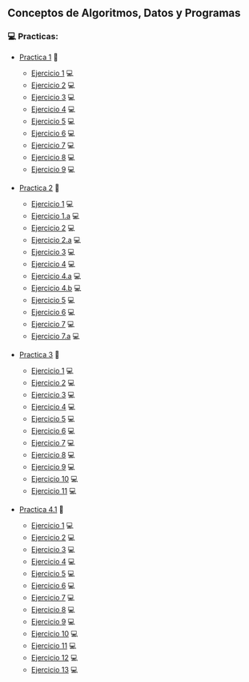 ## Conceptos de Algoritmos, Datos y Programas

 ### 💻 Practicas: 
 
 * [Practica 1](https://github.com/Caarito/Materia-CADP/blob/main/Practicas/Practica%201/Practica%201%20cadp.pdf) :page_facing_up:
     - [Ejercicio 1](https://github.com/Caarito/Materia-CADP/blob/main/Practicas/Practica%201/Resoluci%C3%B3n%20Practica/punto1.pas) :computer:      
     - [Ejercicio 2](https://github.com/Caarito/Materia-CADP/blob/main/Practicas/Practica%201/Resoluci%C3%B3n%20Practica/punto2.pas) :computer:
     - [Ejercicio 3](https://github.com/Caarito/Materia-CADP/blob/main/Practicas/Practica%201/Resoluci%C3%B3n%20Practica/punto3.pas) :computer:
     - [Ejercicio 4](https://github.com/Caarito/Materia-CADP/blob/main/Practicas/Practica%201/Resoluci%C3%B3n%20Practica/punto4.pas) :computer:
     - [Ejercicio 5](https://github.com/Caarito/Materia-CADP/blob/main/Practicas/Practica%201/Resoluci%C3%B3n%20Practica/punto5.pas) :computer:
     - [Ejercicio 6](https://github.com/Caarito/Materia-CADP/blob/main/Practicas/Practica%201/Resoluci%C3%B3n%20Practica/punto6.pas) :computer:
     - [Ejercicio 7](https://github.com/Caarito/Materia-CADP/blob/main/Practicas/Practica%201/Resoluci%C3%B3n%20Practica/punto7.pas) :computer:
     - [Ejercicio 8](https://github.com/Caarito/Materia-CADP/blob/main/Practicas/Practica%201/Resoluci%C3%B3n%20Practica/punto8.pas) :computer:
     - [Ejercicio 9](https://github.com/Caarito/Materia-CADP/blob/main/Practicas/Practica%201/Resoluci%C3%B3n%20Practica/punto9.pas) :computer:
     
 * [Practica 2](https://github.com/Caarito/Materia-CADP/blob/main/Practicas/Practica%202/Practica_2.pdf) :page_facing_up:     
     - [Ejercicio 1](https://github.com/Caarito/Materia-CADP/blob/main/Practicas/Practica%202/Resoluci%C3%B3n%20Practica/punto1.pas) :computer:
     - [Ejercicio 1.a](https://github.com/Caarito/Materia-CADP/blob/main/Practicas/Practica%202/Resoluci%C3%B3n%20Practica/punto1a.pas) :computer:      
     - [Ejercicio 2](https://github.com/Caarito/Materia-CADP/blob/main/Practicas/Practica%202/Resoluci%C3%B3n%20Practica/punto2.pas) :computer:
     - [Ejercicio 2.a](https://github.com/Caarito/Materia-CADP/blob/main/Practicas/Practica%202/Resoluci%C3%B3n%20Practica/punto2a.pas) :computer:
     - [Ejercicio 3](https://github.com/Caarito/Materia-CADP/blob/main/Practicas/Practica%202/Resoluci%C3%B3n%20Practica/punto3.pas) :computer:
     - [Ejercicio 4](https://github.com/Caarito/Materia-CADP/blob/main/Practicas/Practica%202/Resoluci%C3%B3n%20Practica/punto4.pas) :computer:
     - [Ejercicio 4.a](https://github.com/Caarito/Materia-CADP/blob/main/Practicas/Practica%202/Resoluci%C3%B3n%20Practica/punto4a.pas) :computer:
     - [Ejercicio 4.b](https://github.com/Caarito/Materia-CADP/blob/main/Practicas/Practica%202/Resoluci%C3%B3n%20Practica/punto4b.pas) :computer:
     - [Ejercicio 5](https://github.com/Caarito/Materia-CADP/blob/main/Practicas/Practica%202/Resoluci%C3%B3n%20Practica/punto5.pas) :computer:
     - [Ejercicio 6](https://github.com/Caarito/Materia-CADP/blob/main/Practicas/Practica%202/Resoluci%C3%B3n%20Practica/punto6.pas) :computer:
     - [Ejercicio 7](https://github.com/Caarito/Materia-CADP/blob/main/Practicas/Practica%202/Resoluci%C3%B3n%20Practica/punto7.pas) :computer:
     - [Ejercicio 7.a](https://github.com/Caarito/Materia-CADP/blob/main/Practicas/Practica%202/Resoluci%C3%B3n%20Practica/punto7a.pas) :computer:
     
          
 * [Practica 3](https://github.com/Caarito/Materia-CADP/blob/main/Practicas/Practica%203/practica_3.pdf) :page_facing_up:     
     - [Ejercicio 1](https://github.com/Caarito/Materia-CADP/blob/main/Practicas/Practica%203/Resoluci%C3%B3n%20Practica/punto1.pas) :computer:  
     - [Ejercicio 2](https://github.com/Caarito/Materia-CADP/blob/main/Practicas/Practica%203/Resoluci%C3%B3n%20Practica/punto2.pas) :computer:
     - [Ejercicio 3](https://github.com/Caarito/Materia-CADP/blob/main/Practicas/Practica%203/Resoluci%C3%B3n%20Practica/punto3.pas) :computer:  
     - [Ejercicio 4](https://github.com/Caarito/Materia-CADP/blob/main/Practicas/Practica%203/Resoluci%C3%B3n%20Practica/punto4.pas) :computer:
     - [Ejercicio 5](https://github.com/Caarito/Materia-CADP/blob/main/Practicas/Practica%203/Resoluci%C3%B3n%20Practica/punto5.pas) :computer:
     - [Ejercicio 6](https://github.com/Caarito/Materia-CADP/blob/main/Practicas/Practica%203/Resoluci%C3%B3n%20Practica/punto6.pas) :computer:
     - [Ejercicio 7](https://github.com/Caarito/Materia-CADP/blob/main/Practicas/Practica%203/Resoluci%C3%B3n%20Practica/punto7.pas) :computer:
     - [Ejercicio 8](https://github.com/Caarito/Materia-CADP/blob/main/Practicas/Practica%203/Resoluci%C3%B3n%20Practica/punto8.pas) :computer:
     - [Ejercicio 9](https://github.com/Caarito/Materia-CADP/blob/main/Practicas/Practica%203/Resoluci%C3%B3n%20Practica/punto9.pas) :computer:
     - [Ejercicio 10](https://github.com/Caarito/Materia-CADP/blob/main/Practicas/Practica%203/Resoluci%C3%B3n%20Practica/punto10.pas) :computer:
     - [Ejercicio 11](https://github.com/Caarito/Materia-CADP/blob/main/Practicas/Practica%203/Resoluci%C3%B3n%20Practica/punto11.pas) :computer:

* [Practica 4.1](https://github.com/Caarito/Materia-CADP/blob/main/Practicas/Practica%204.1/Practica_4.1.pdf) :page_facing_up:     
     - [Ejercicio 1](https://github.com/Caarito/Materia-CADP/blob/main/Practicas/Practica%204.1/Resoluci%C3%B3n%20Practica/4.1.pas) :computer:  
     - [Ejercicio 2](https://github.com/Caarito/Materia-CADP/blob/main/Practicas/Practica%204.1/Resoluci%C3%B3n%20Practica/4.2.pas) :computer:
     - [Ejercicio 3](https://github.com/Caarito/Materia-CADP/blob/main/Practicas/Practica%204.1/Resoluci%C3%B3n%20Practica/4.3.pas) :computer:  
     - [Ejercicio 4](https://github.com/Caarito/Materia-CADP/blob/main/Practicas/Practica%204.1/Resoluci%C3%B3n%20Practica/4.4.pas) :computer:
     - [Ejercicio 5](https://github.com/Caarito/Materia-CADP/blob/main/Practicas/Practica%204.1/Resoluci%C3%B3n%20Practica/4.5.pas) :computer:
     - [Ejercicio 6](https://github.com/Caarito/Materia-CADP/blob/main/Practicas/Practica%204.1/Resoluci%C3%B3n%20Practica/4.6.pas) :computer:
     - [Ejercicio 7](https://github.com/Caarito/Materia-CADP/blob/main/Practicas/Practica%204.1/Resoluci%C3%B3n%20Practica/4.7.pas) :computer:
     - [Ejercicio 8](https://github.com/Caarito/Materia-CADP/blob/main/Practicas/Practica%204.1/Resoluci%C3%B3n%20Practica/4.8.pas) :computer:
     - [Ejercicio 9](https://github.com/Caarito/Materia-CADP/blob/main/Practicas/Practica%204.1/Resoluci%C3%B3n%20Practica/4.9.pas) :computer:
     - [Ejercicio 10](https://github.com/Caarito/Materia-CADP/blob/main/Practicas/Practica%204.1/Resoluci%C3%B3n%20Practica/4.10.pas) :computer:
     - [Ejercicio 11](https://github.com/Caarito/Materia-CADP/blob/main/Practicas/Practica%204.1/Resoluci%C3%B3n%20Practica/4.11.pas) :computer:
     - [Ejercicio 12](https://github.com/Caarito/Materia-CADP/blob/main/Practicas/Practica%204.1/Resoluci%C3%B3n%20Practica/4.12.pas) :computer:
     - [Ejercicio 13](https://github.com/Caarito/Materia-CADP/blob/main/Practicas/Practica%204.1/Resoluci%C3%B3n%20Practica/4.13.pas) :computer:


